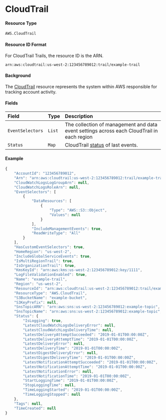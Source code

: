 # CloudTrail

#### Resource Type

`AWS.CloudTrail`

#### Resource ID Format

For CloudTrail Trails, the resource ID is the ARN.

`arn:aws:cloudtrail:us-west-2:123456789012:trail/example-trail`

#### Background

The [CloudTrail](https://aws.amazon.com/cloudtrail/) resource represents the system within AWS responsible for tracking account activity.

#### Fields

| Field            | Type   | Description                                                                                                                |
| :--------------- | :----- | :------------------------------------------------------------------------------------------------------------------------- |
| `EventSelectors` | `List` | The collection of management and data event settings across each CloudTrail in each region                                 |
| `Status`         | `Map`  | CloudTrail [status](https://docs.aws.amazon.com/awscloudtrail/latest/APIReference/API_GetTrailStatus.html) of last events. |

#### Example

```javascript
{
    "AccountId": "123456789012",
    "Arn": "arn:aws:cloudtrail:us-west-2:123456789012:trail/example-trail",
    "CloudWatchLogsLogGroupArn": null,
    "CloudWatchLogsRoleArn": null,
    "EventSelectors": [
        {
            "DataResources": [
                {
                    "Type": "AWS::S3::Object",
                    "Values": null
                }
            ],
            "IncludeManagementEvents": true,
            "ReadWriteType": "All"
        }
    ],
    "HasCustomEventSelectors": true,
    "HomeRegion": "us-west-2",
    "IncludeGlobalServiceEvents": true,
    "IsMultiRegionTrail": true,
    "IsOrganizationTrail": true,
    "KmsKeyId": "arn:aws:kms:us-west-2:123456789012:key/1111",
    "LogFileValidationEnabled": true,
    "Name": "example-trail",
    "Region": "us-west-2",
    "ResourceId": "arn:aws:cloudtrail:us-west-2:123456789012:trail/example-trail",
    "ResourceType": "AWS.CloudTrail",
    "S3BucketName": "example-bucket",
    "S3KeyPrefix": null,
    "SnsTopicARN": "arn:aws:sns:us-west-2:123456789012:example-topic",
    "SnsTopicName": "arn:aws:sns:us-west-2:123456789012:example-topic",
    "Status": {
        "IsLogging": true,
        "LatestCloudWatchLogsDeliveryError": null,
        "LatestCloudWatchLogsDeliveryTime": null,
        "LatestDeliveryAttemptSucceeded": "2019-01-01T00:00:00Z",
        "LatestDeliveryAttemptTime": "2019-01-01T00:00:00Z",
        "LatestDeliveryError": null,
        "LatestDeliveryTime": "2019-01-01T00:00:00Z",
        "LatestDigestDeliveryError": null,
        "LatestDigestDeliveryTime": "2019-01-01T00:00:00Z",
        "LatestNotificationAttemptSucceeded": "2019-01-01T00:00:00Z",
        "LatestNotificationAttemptTime": "2019-01-01T00:00:00Z",
        "LatestNotificationError": null,
        "LatestNotificationTime": "2019-01-01T00:00:00Z",
        "StartLoggingTime": "2019-01-01T00:00:00Z",
        "StopLoggingTime": null,
        "TimeLoggingStarted": "2019-01-01T00:00:00Z",
        "TimeLoggingStopped": null
    },
    "Tags": null,
    "TimeCreated": null
}
```
